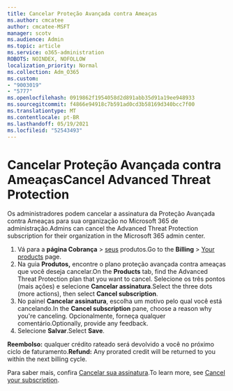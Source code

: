 ```yaml
---
title: Cancelar Proteção Avançada contra Ameaças
ms.author: cmcatee
author: cmcatee-MSFT
manager: scotv
ms.audience: Admin
ms.topic: article
ms.service: o365-administration
ROBOTS: NOINDEX, NOFOLLOW
localization_priority: Normal
ms.collection: Adm_O365
ms.custom:
- "9003019"
- "5777"
ms.openlocfilehash: 0919862f1954058d2d891abb35d91a19ee948933
ms.sourcegitcommit: f4866e94918c7b591ad0cd3b58169d340bcc7f00
ms.translationtype: MT
ms.contentlocale: pt-BR
ms.lasthandoff: 05/19/2021
ms.locfileid: "52543493"
---
```

# <a name="cancel-advanced-threat-protection"></a><span data-ttu-id="d9462-102">Cancelar Proteção Avançada contra Ameaças</span><span class="sxs-lookup"><span data-stu-id="d9462-102">Cancel Advanced Threat Protection</span></span>

<span data-ttu-id="d9462-103">Os administradores podem cancelar a assinatura da Proteção Avançada contra Ameaças para sua organização no Microsoft 365 de administração.</span><span class="sxs-lookup"><span data-stu-id="d9462-103">Admins can cancel the Advanced Threat Protection subscription for their organization in the Microsoft 365 admin center.</span></span>

1. <span data-ttu-id="d9462-104">Vá para a **página Cobrança**  >  [seus](https://go.microsoft.com/fwlink/p/?linkid=842054) produtos.</span><span class="sxs-lookup"><span data-stu-id="d9462-104">Go to the  **Billing** > [Your products](https://go.microsoft.com/fwlink/p/?linkid=842054) page.</span></span>
2. <span data-ttu-id="d9462-105">Na guia **Produtos,** encontre o plano proteção avançada contra ameaças que você deseja cancelar.</span><span class="sxs-lookup"><span data-stu-id="d9462-105">On the **Products** tab, find the Advanced Threat Protection plan that you want to cancel.</span></span> <span data-ttu-id="d9462-106">Selecione os três pontos (mais ações) e selecione **Cancelar assinatura**.</span><span class="sxs-lookup"><span data-stu-id="d9462-106">Select the three dots (more actions), then select **Cancel subscription**.</span></span>
3. <span data-ttu-id="d9462-107">No painel **Cancelar assinatura**, escolha um motivo pelo qual você está cancelando.</span><span class="sxs-lookup"><span data-stu-id="d9462-107">In the **Cancel subscription** pane, choose a reason why you're canceling.</span></span> <span data-ttu-id="d9462-108">Opcionalmente, forneça qualquer comentário.</span><span class="sxs-lookup"><span data-stu-id="d9462-108">Optionally, provide any feedback.</span></span>
4. <span data-ttu-id="d9462-109">Selecione **Salvar**.</span><span class="sxs-lookup"><span data-stu-id="d9462-109">Select **Save**.</span></span>

<span data-ttu-id="d9462-110">**Reembolso:** qualquer crédito rateado será devolvido a você no próximo ciclo de faturamento.</span><span class="sxs-lookup"><span data-stu-id="d9462-110">**Refund:** Any prorated credit will be returned to you within the next billing cycle.</span></span>

<span data-ttu-id="d9462-111">Para saber mais, confira [Cancelar sua assinatura](/microsoft-365/commerce/subscriptions/cancel-your-subscription).</span><span class="sxs-lookup"><span data-stu-id="d9462-111">To learn more, see [Cancel your subscription](/microsoft-365/commerce/subscriptions/cancel-your-subscription).</span></span>